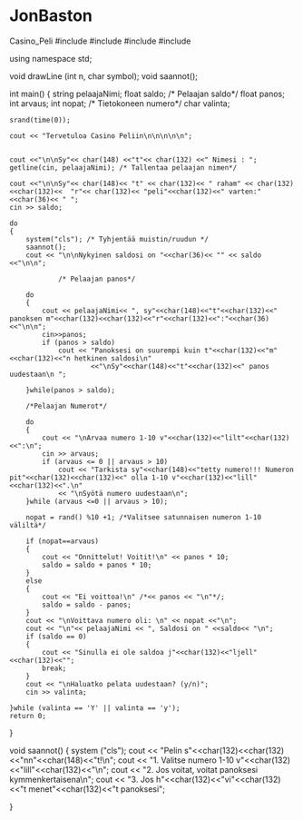 # JonBaston
Casino_Peli
#include <iostream>
#include <string>
#include <cstdlib>
#include <ctime>

using namespace std;

void drawLine (int n, char symbol);
void saannot();


int main()
{
    string pelaajaNimi;
    float saldo; /* Pelaajan saldo*/
    float panos;
    int arvaus;
    int nopat; /* Tietokoneen numero*/
    char valinta;

    srand(time(0));

    cout << "Tervetuloa Casino Peliin\n\n\n\n\n";


    cout <<"\n\nSy"<< char(148) <<"t"<< char(132) <<" Nimesi : ";
    getline(cin, pelaajaNimi); /* Tallentaa pelaajan nimen*/

    cout <<"\n\nSy"<< char(148)<< "t" << char(132)<< " raham" << char(132)<<char(132)<<  "r"<< char(132)<< "peli"<<char(132)<<" varten:"<<char(36)<< " ";
    cin >> saldo;

    do
    {
        system("cls"); /* Tyhjentää muistin/ruudun */
        saannot();
        cout << "\n\nNykyinen saldosi on "<<char(36)<< "" << saldo <<"\n\n";

                /* Pelaajan panos*/

        do
        {
            cout << pelaajaNimi<< ", sy"<<char(148)<<"t"<<char(132)<<" panoksen m"<<char(132)<<char(132)<<"r"<<char(132)<<":"<<char(36)<<"\n\n";
            cin>>panos;
            if (panos > saldo)
                cout << "Panoksesi on suurempi kuin t"<<char(132)<<"m"<<char(132)<<"n hetkinen saldosi\n"
                        <<"\nSy"<<char(148)<<"t"<<char(132)<<" panos uudestaan\n ";

        }while(panos > saldo);

        /*Pelaajan Numerot*/

        do
        {
            cout << "\nArvaa numero 1-10 v"<<char(132)<<"lilt"<<char(132)<<":\n";
            cin >> arvaus;
            if (arvaus <= 0 || arvaus > 10)
                cout << "Tarkista sy"<<char(148)<<"tetty numero!!! Numeron pit"<<char(132)<<char(132)<<" olla 1-10 v"<<char(132)<<"lill"<<char(132)<<".\n"
                << "\nSyötä numero uudestaan\n";
        }while (arvaus <=0 || arvaus > 10);

        nopat = rand() %10 +1; /*Valitsee satunnaisen numeron 1-10 väliltä*/

        if (nopat==arvaus)
        {
            cout << "Onnittelut! Voitit!\n" << panos * 10;
            saldo = saldo + panos * 10;
        }
        else
        {
            cout << "Ei voittoa!\n" /*<< panos << "\n"*/;
            saldo = saldo - panos;
        }
        cout << "\nVoittava numero oli: \n" << nopat <<"\n";
        cout << "\n"<< pelaajaNimi << ", Saldosi on " <<saldo<< "\n";
        if (saldo == 0)
        {
            cout << "Sinulla ei ole saldoa j"<<char(132)<<"ljell"<<char(132)<<"";
            break;
        }
        cout << "\nHaluatko pelata uudestaan? (y/n)";
        cin >> valinta;

    }while (valinta == 'Y' || valinta == 'y');
    return 0;

}

void saannot()
{
    system ("cls");
    cout << "Pelin s"<<char(132)<<char(132)<<"nn"<<char(148)<<"t!\n";
    cout << "1. Valitse numero 1-10 v"<<char(132)<<"lill"<<char(132)<<"\n";
    cout << "2. Jos voitat, voitat panoksesi kymmenkertaisena\n";
    cout << "3. Jos h"<<char(132)<<"vi"<<char(132)<<"t menet"<<char(132)<<"t panoksesi";

}
